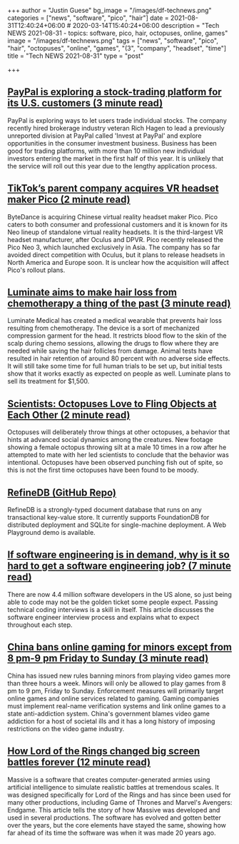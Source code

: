 +++
author = "Justin Guese"
bg_image = "/images/df-technews.png"
categories = ["news", "software", "pico", "hair"]
date = 2021-08-31T12:40:24+06:00 # 2020-03-14T15:40:24+06:00
description = "Tech NEWS 2021-08-31 - topics: software, pico, hair, octopuses, online, games"
image = "/images/df-technews.png"
tags = ["news", "software", "pico", "hair", "octopuses", "online", "games", "(3", "company", "headset", "time"]
title = "Tech NEWS 2021-08-31"
type = "post"

+++

## [PayPal is exploring a stock-trading platform for its U.S. customers (3 minute read)](https://www.cnbc.com/2021/08/30/paypal-is-looking-to-launch-a-stock-trading-platform-for-its-customers.html)

PayPal is exploring ways to let users trade individual stocks. The company recently hired brokerage industry veteran Rich Hagen to lead a previously unreported division at PayPal called 'Invest at PayPal' and explore opportunities in the consumer investment business. Business has been good for trading platforms, with more than 10 million new individual investors entering the market in the first half of this year. It is unlikely that the service will roll out this year due to the lengthy application process.

## [TikTok’s parent company acquires VR headset maker Pico (2 minute read)](https://www.theverge.com/2021/8/30/22648282/bytedance-tiktok-vr-pico-hardware?scrolla=5eb6d68b7fedc32c19ef33b4)

ByteDance is acquiring Chinese virtual reality headset maker Pico. Pico caters to both consumer and professional customers and it is known for its Neo lineup of standalone virtual reality headsets. It is the third-largest VR headset manufacturer, after Oculus and DPVR. Pico recently released the Pico Neo 3, which launched exclusively in Asia. The company has so far avoided direct competition with Oculus, but it plans to release headsets in North America and Europe soon. It is unclear how the acquisition will affect Pico's rollout plans.

## [Luminate aims to make hair loss from chemotherapy a thing of the past (3 minute read)](https://techcrunch.com/2021/08/30/luminate-aims-to-make-hair-loss-from-chemotherapy-a-thing-of-the-past/)

Luminate Medical has created a medical wearable that prevents hair loss resulting from chemotherapy. The device is a sort of mechanized compression garment for the head. It restricts blood flow to the skin of the scalp during chemo sessions, allowing the drugs to flow where they are needed while saving the hair follicles from damage. Animal tests have resulted in hair retention of around 80 percent with no adverse side effects. It will still take some time for full human trials to be set up, but initial tests show that it works exactly as expected on people as well. Luminate plans to sell its treatment for $1,500.

## [Scientists: Octopuses Love to Fling Objects at Each Other (2 minute read)](https://futurism.com/the-byte/octopuses-fling-objects)

Octopuses will deliberately throw things at other octopuses, a behavior that hints at advanced social dynamics among the creatures. New footage showing a female octopus throwing silt at a male 10 times in a row after he attempted to mate with her led scientists to conclude that the behavior was intentional. Octopuses have been observed punching fish out of spite, so this is not the first time octopuses have been found to be moody.

## [RefineDB (GitHub Repo)](https://github.com/losfair/RefineDB)

RefineDB is a strongly-typed document database that runs on any transactional key-value store. It currently supports FoundationDB for distributed deployment and SQLite for single-machine deployment. A Web Playground demo is available.

## [If software engineering is in demand, why is it so hard to get a software engineering job? (7 minute read)](https://bit.ly/3sY6suC/1/0100017b9bae2d5b-08e42336-5f17-4411-9c1b-43a57eff3900-000000/NCsJLxh6XAi_H6YbMUyf9tPJJdgrsEKiGntXpJdcK3Q=212)

There are now 4.4 million software developers in the US alone, so just being able to code may not be the golden ticket some people expect. Passing technical coding interviews is a skill in itself. This article discusses the software engineer interview process and explains what to expect throughout each step.

## [China bans online gaming for minors except from 8 pm-9 pm Friday to Sunday (3 minute read)](https://arstechnica.com/tech-policy/2021/08/china-bans-online-gaming-for-minors-except-from-8-pm-9-pm-friday-to-sunday/)

China has issued new rules banning minors from playing video games more than three hours a week. Minors will only be allowed to play games from 8 pm to 9 pm, Friday to Sunday. Enforcement measures will primarily target online games and online services related to gaming. Gaming companies must implement real-name verification systems and link online games to a state anti-addiction system. China's government blames video game addiction for a host of societal ills and it has a long history of imposing restrictions on the video game industry.

## [How Lord of the Rings changed big screen battles forever (12 minute read)](https://www.cnet.com/features/how-lord-of-the-rings-changed-big-screen-battles-forever/)

Massive is a software that creates computer-generated armies using artificial intelligence to simulate realistic battles at tremendous scales. It was designed specifically for Lord of the Rings and has since been used for many other productions, including Game of Thrones and Marvel's Avengers: Endgame. This article tells the story of how Massive was developed and used in several productions. The software has evolved and gotten better over the years, but the core elements have stayed the same, showing how far ahead of its time the software was when it was made 20 years ago.

